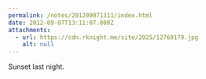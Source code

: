 ```yaml
---
permalink: /notes/201209071311/index.html
date: 2012-09-07T13:11:07.000Z
attachments:
  - url: https://cdn.rknight.me/site/2025/12769179.jpg
    alt: null
---
```


Sunset last night.

